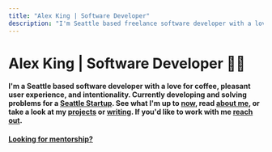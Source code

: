 ```yaml
---
title: "Alex King | Software Developer"
description: "I'm Seattle based freelance software developer with a love for coffee, pleasant user experience, and intentionality."
---
```


# **Alex King** | Software Developer 👨‍💻

#### I'm a Seattle based software developer with a love for coffee, pleasant user experience, and intentionality. Currently developing and solving problems for a <a href="https://brainsquall.co" target="_blank" rel="noopener noreferrer">Seattle Startup</a>. See what I'm up to [now](/now), read [about me](/about), or take a look at my [projects](/projects) or [writing](/writing). If you'd like to work with me [reach out](/contact).

#### [Looking for mentorship?](/contact)
